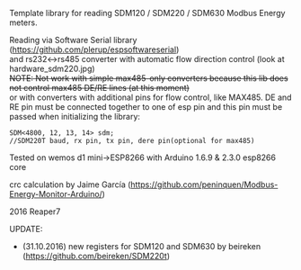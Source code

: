 Template library for reading SDM120 / SDM220 / SDM630 Modbus Energy meters.

Reading via Software Serial library (https://github.com/plerup/espsoftwareserial)<br>
and rs232<->rs485 converter with automatic flow direction control (look at hardware_sdm220.jpg)<br>
~~NOTE: Not work with simple max485-only converters because this lib does not control max485 DE/RE lines (at this moment)~~<br>
or with converters with additional pins for flow control, like MAX485. 
DE and RE pin must be connected together to one of esp pin and this pin must be passed when initializing the library:
```
SDM<4800, 12, 13, 14> sdm;                                                        //SDM220T	baud, rx pin, tx pin, dere pin(optional for max485)
```


Tested on wemos d1 mini->ESP8266 with Arduino 1.6.9 & 2.3.0 esp8266 core

crc calculation by Jaime García (https://github.com/peninquen/Modbus-Energy-Monitor-Arduino/)

2016 Reaper7

UPDATE:<br>
- (31.10.2016) new registers for SDM120 and SDM630 by beireken (https://github.com/beireken/SDM220t)

